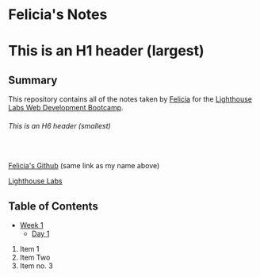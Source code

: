 # Felicia's Notes

# This is an H1 header (largest)

## Summary 

This repository contains all of the notes taken by [Felicia](https://github.com/feliciaokta) for the [Lighthouse Labs Web Development Bootcamp](https://www.lighthouselabs.ca/en/web-development-bootcamp).

###### This is an H6 header (smallest)

<br>

[Felicia's Github](https://github.com/feliciaokta) (same link as my name above)

[Lighthouse Labs](https://www.lighthouselabs.ca/)

## Table of Contents
* [Week 1](/Week_1)
  * [Day 1](/Week_1/Day_1)

1. Item 1
2. Item Two
3. Item no. 3